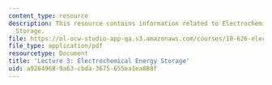 ```yaml
---
content_type: resource
description: This resource contains information related to Electrochemical Energy
  Storage.
file: https://ol-ocw-studio-app-qa.s3.amazonaws.com/courses/10-626-electrochemical-energy-systems-spring-2014/a92649689a63cbda3675655ea1ea088f_MIT10_626S14_Lec3.pdf
file_type: application/pdf
resourcetype: Document
title: 'Lecture 3: Electrochemical Energy Storage'
uid: a9264968-9a63-cbda-3675-655ea1ea088f
---
```

